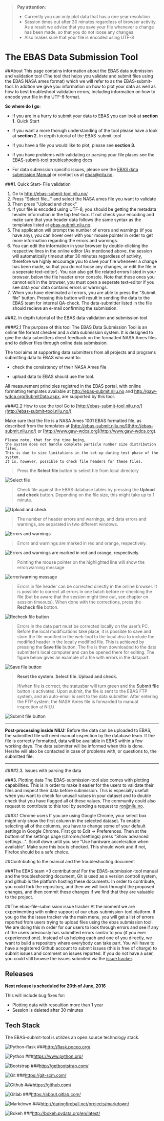 > **Pay attention**:
> + Currently you can only plot data that has a one year resolution
> + Session times out after 30 minutes regardless of browser activity. As a result we advise that you save your file whenever a change has been made, so that you do not loose any changes.
> + Also makes sure that your file is encoded using UTF-8

The EBAS Data Submission Tool
============

##About
This page contains information about the EBAS data submission and validation tool (The tool that helps you validate and submit files using the EBAS NASA ames format) which we will refer to as the EBAS-submit-tool. In addtion we give you information on how to plot your data as well as how to best troubleshoot validation errors, including information on how to encode your file in the UTF-8 format.

**So where do I go**:

- If you are in a hurry to submit your data to EBAS you can look at **section 1.** Quick Start

- If you want a more thorugh understanding of the tool please have a look at **section 2.** In depth tutorial of the EBAS-submit-tool

- If you have a file you would like to plot, please see **section 3.**

- If you have problems with validating or parsing your file plases see the [EBAS-submit-tool troubleshooting docs](http://ebas-submit-tool.nilu.no/troubleshooting)

- For data submission specific issues, please see the [EBAS data submission Manual](http://ebas-submit-tool.nilu.no/troubleshooting) or contact us at <ebas@nilu.no>. 

###1. Quick Start- File validation

1. Go to http://ebas-submit-tool.nilu.no/
2. Press "Select file..." and select the NASA ames file you want to validate
3. Then press "Upload and check"
4. If your file is encoded using UTF-8, you should be getting the metadata header information in the top text-box. If not check your encoding and make sure that your header data follows the same syntax as the templates listed at [ebas-submit.nilu.no](http://ebas-submit.nilu.no/SubmitData/RegularAnnualDataReporting.aspx).
5. The application will prompt the number of errors and warnings (if you have any), you can hover over with your mouse pointer in order to get more information regarding the errors and warnings. 
6. You can edit the information in your browser by double-clicking the respective lines in the online editor (As mentioned above, the session will automatically timeout after 30 minutes regardless of activity, therefore we highly encourage you to  save your file whenever a change has been made, so that you do not loose any changes, or edit the file in a seperate text-editor). You can also get file related errors listed in your browser, below the file header error console. Note that these ones you cannot edit in the browser, you must open a seperate text-editor if you see data your data contains errors or warnings.
7. When you have eleminated all errors, you are able to press the "Submit file" button. Pressing this button will result in sending the data to the EBAS team for internal QA-check. The data-submitter listed in the file should recieve an e-mail confirming the submission.

###2. In depth tutorial of the EBAS data validation and submission tool

####2.1 The purpose of this tool
The EBAS Data Submission Tool is an online file format checker and a data submission system. It is designed to give the data submitters direct feedback on the formatted NASA Ames files and to deliver files through online data submission.

The tool aims at supporting data submitters from all projects and programs submitting data to EBAS who want to: 

- check the consistency of their NASA Ames file 

- upload data to EBAS
should use the tool.

All measurement principles registred in the EBAS portal, with online formatting templates available at <http://ebas-submit.nilu.no> and <http://gaw-wdca.org/SubmitData.aspx>, are supported by this tool. 

####2.2 How to use the tool
Go to [http://ebas-submit-tool.nilu.no/](http://ebas-submit-tool.nilu.no/)

Make sure that the file is a NASA Ames 1001 EBAS formatted file, as described from the templates at [http://ebas-submit.nilu.no/](http://ebas-submit.nilu.no/) or [http://www.gaw-wdca.org](http://www.gaw-wdca.org). 

	Please note, that for the time being, 
	the system does not handle complete particle number size distribution files, 
	This is due to size limitations in the set-up during test phase of the system. 
	It is, however, possible to check file headers for these files.

> Press the **Select file** button to select file from local directory

![Select file](https://raw.githubusercontent.com/ebas-submission-tool/ebas-submission-tool-docs/master/images/select_file.png "Select file")

> Check file against the EBAS database tables by pressing the **Upload and check** button. Depending on the file size, this might take up to 1 minute.

![Upload and check](https://raw.githubusercontent.com/ebas-submission-tool/ebas-submission-tool-docs/master/images/upload_check.png "Upload and check")

> The number of header errors and warnings, and data errors and warnings, are separated in two different windows.

![Errors and warnings](https://raw.githubusercontent.com/ebas-submission-tool/ebas-submission-tool-docs/master/images/error_warning.png "Errors and warnings")

> Errors and warnings are marked in red and orange, respectively.

![Errors and warnings are marked in red and orange, respectively.](https://raw.githubusercontent.com/ebas-submission-tool/ebas-submission-tool-docs/master/images/red_orange.png "Errors and warnings are marked in red and orange, respectively.")

> Pointing the mouse pointer on the highlighted line will show the error/warning message

![error/warning message](https://raw.githubusercontent.com/ebas-submission-tool/ebas-submission-tool-docs/master/images/error_warning_message.png "error/warning message")

> Errors in file header can be corrected directly in the online browser. It is possible to correct all errors in one batch before re-checking the file (but be aware that the session might time out, see chapter on session timeouts). When done with the corrections, press the **Recheck file** botton. 

![Recheck file button](https://raw.githubusercontent.com/ebas-submission-tool/ebas-submission-tool-docs/master/images/recheck_file.png "Recheck file button")

> Errors in the data part must be corrected locally on the user’s PC. Before the local modifications take place, it is possible to save and store the file modified in the web-tool to the local disc to include the modified header in the locally modified file. This is achieved by pressing the **Save file** button. The file is then downloaded to the data submitter’s local computer and can be opened there for editing. The figure below gives an example of a file with errors in the datapart.

![Save file button](https://raw.githubusercontent.com/ebas-submission-tool/ebas-submission-tool-docs/master/images/save_file.png "Save file button")

> **Reset the system. Select file. Upload and check.**

> If/when file is correct, the statusbar will turn green and the **Submit file** button is activated. Upon submit, the file is sent to the EBAS FTP system, and an auto-email is sent to the data submitter. After entering the FTP system, the NASA Ames file is forwarded to manual inspection at NILU. 

![Submit file button](https://raw.githubusercontent.com/ebas-submission-tool/ebas-submission-tool-docs/master/images/submit_file.png "Submit file button")

--------  -----------------------
**Post-processing inside NILU:** 
Before the data can be uploaded to EBAS, the submitted file will need manual inspection by the database team. If the file is correctly formatted, data will be available in EBAS within a few working days. The data submitter will be informed when this is done. He/she will also be contacted in case of problems with, or questions to, the submitted file.
--------  -----------------------

####2.3. Issues with parsing the data

###3. Plotting data 
The EBAS-submission-tool also comes with plotting capabilities. This is in order to make it easier for the users to validate their files and inspect their data before submission. This is especially usefull when you want to check for unusall values in your dataset and to double check that you have flagged all of these values. The community could also request to contribute to this tool by sending a request to ror@nilu.no.

###3.1 Chrome users
If you are using Google Chrome, your select box might only show the first column in the selected dataset. To enable selecting all of the columns, you have to change some of your default settings in Google Chrome.
First go to Edit -> Preferences. Then at the bottom of the settings page (chrome://settings) press "Show advanced settings...". Scroll down until you see "Use hardware acceleration when available". Make sure this box is checked. This should work and if not, Firefox should be a safe choice.  

##Contributing to the manual and the troubleshooting document

###The EBAS team <3 contributions!
For the EBAS-submission-tool manual and the troubleshooting document, Git is used as a version controll system, and github is the platform hosting these documents. In order to contribute, you could fork the repository, and then we will look throught the proposed changes, and then commit these changes if we find that they are valuable to the project.

##The ebas-file-submission issue tracker
At the moment we are experimenting with online support of our ebas-submission-tool platform. If you go the the issue tracker via the main menu, you will get a list of errors reported from users trying to upload files using the ebas submission tool. We are doing this in order for our users to look through errors and see if any of the users previously has submitted errors similar to you (if you ever experienced one). Instead of us helping each and one of you directly, we want to build a repository where everybody can take part. You will have to have a registered Github account to submit issues (this is free of charge) to submit issues and comment on issues reported. If you do not have a user, you could still browse the issues submited via the [issue tracker](https://github.com/richard-olav/troubleshooting-ebas-submit-errors/issues).

## Releases
**Next release is scheduled for 20th of June, 2016**

This will include bug fixes for:
* Plotting data with resoultion more than 1 year
* Session is deleted after 30 minutes

## Tech Stack
The EBAS-submit-tool is utilizes an open source technology stack.

![Python-flask](https://raw.githubusercontent.com/richard-olav/docs-ebas-data-submission-tool/master/images/tech_stack/flask.png "Flask")
###<http://flask.pocoo.org/>

![Python](https://raw.githubusercontent.com/richard-olav/docs-ebas-data-submission-tool/master/images/tech_stack/python.png "Python")
###<https://www.python.org/>

![Bootstrap](https://raw.githubusercontent.com/richard-olav/docs-ebas-data-submission-tool/master/images/tech_stack/bootstrap.png "Bootstrap")
###<http://getbootstrap.com/>

![Git](https://raw.githubusercontent.com/richard-olav/docs-ebas-data-submission-tool/master/images/tech_stack/git.png "Git")
###<https://git-scm.com/>

![Github](https://raw.githubusercontent.com/richard-olav/docs-ebas-data-submission-tool/master/images/tech_stack/github.png "Github")
###<https://github.com/>

![Gitlab](https://raw.githubusercontent.com/richard-olav/docs-ebas-data-submission-tool/master/images/tech_stack/gitlab.png "Gitlab")
###<https://about.gitlab.com/>

![Markdown](https://raw.githubusercontent.com/richard-olav/docs-ebas-data-submission-tool/master/images/tech_stack/markdown.png "Markdown")
###<http://daringfireball.net/projects/markdown/>

![Bokeh](https://raw.githubusercontent.com/richard-olav/docs-ebas-data-submission-tool/master/images/tech_stack/bokeh.png "Bokeh")
###<http://bokeh.pydata.org/en/latest/>
